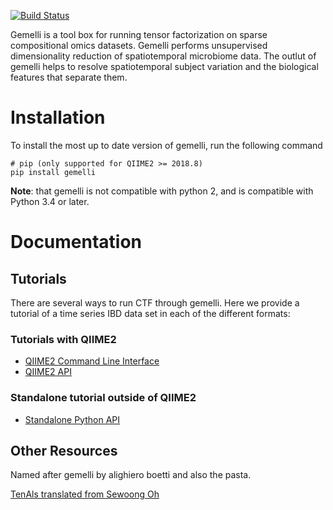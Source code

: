 [![Build Status](https://travis-ci.org/biocore/gemelli.svg?branch=master)](https://travis-ci.org/biocore/gemelli)

Gemelli is a tool box for running tensor factorization on sparse compositional omics datasets. Gemelli performs unsupervised dimensionality reduction of spatiotemporal microbiome data. The outlut of gemelli helps to resolve spatiotemporal subject variation and the biological features that separate them. 

# Installation

To install the most up to date version of gemelli, run the following command

    # pip (only supported for QIIME2 >= 2018.8)
    pip install gemelli

**Note**: that gemelli is not compatible with python 2, and is compatible with Python 3.4 or later. 

# Documentation

## Tutorials 

There are several ways to run CTF through gemelli. Here we provide a tutorial of a time series IBD data set in each of the different formats:

### Tutorials with QIIME2

* [QIIME2 Command Line Interface](https://github.com/biocore/gemelli/blob/master/ipynb/tutorials/IBD-Tutorial-QIIME2-CLI.md)
* [QIIME2 API](https://github.com/biocore/gemelli/blob/master/ipynb/tutorials/IBD-Tutorial-QIIME2-API.ipynb)

### Standalone tutorial outside of QIIME2

* [Standalone Python API](https://github.com/biocore/gemelli/blob/master/ipynb/tutorials/IBD-Tutorial-standalone-API.ipynb)

## Other Resources

Named after gemelli by alighiero boetti and also the pasta. 

[TenAls translated from Sewoong Oh](http://swoh.web.engr.illinois.edu/software/optspace/code.html)
